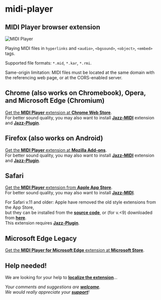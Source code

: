 # midi-player

## MIDI Player browser extension

![MIDI Player](http://jazz-soft.github.io/img/midi-player-0-0-2-0.png)

Playing MIDI files in `hyperlinks` and `<audio>`, `<bgsound>`, `<object>`, `<embed>` tags.

Supported file formats: `*.mid`, `*.kar`, `*.rmi`.

Same-origin limitation: MIDI files must be located at the same domain with the referencing web page, or at the CORS-enabled server.

## Chrome (also works on Chromebook), Opera, and Microsoft Edge (Chromium)
[Get the **MIDI Player** extension at **Chrome Web Store**](https://chrome.google.com/webstore/detail/midi-player/khppfbnjbaampmeeiocjhcodkklkcfjf).  
For better sound quality, you may also want to install
[**Jazz-MIDI**](https://chrome.google.com/webstore/detail/jazz-midi/jhdoobfdaejmldnpihidjemjcbpfmbkm) extension and
[**Jazz-Plugin**](https://jazz-soft.net).

## Firefox (also works on Android)
[Get the **MIDI Player** extension at **Mozilla Add-ons**](https://addons.mozilla.org/en-US/firefox/addon/midi-player).  
For better sound quality, you may also want to install
[**Jazz-MIDI**](https://addons.mozilla.org/firefox/addon/jazz-midi/) extension and
[**Jazz-Plugin**](https://jazz-soft.net).

## Safari
[Get the **MIDI Player** extension from **Apple App Store**](https://apps.apple.com/us/app/midi-player/id1507636491).  
For better sound quality, you may also want to install
[**Jazz-MIDI**](https://apps.apple.com/us/app/jazz-midi/id1506447231).

For Safari v.11 and older:
Apple have removed the old style extensions from the App Store,  
but they can be installed from the [**source code**](safari/README.md), 
or (for v.<9) downloaded from [**here**](https://jazz-soft.net/download/midi-player/midi-player.0.0.2.0.safariextz).  
This extension requires [**Jazz-Plugin**](https://jazz-soft.net).

## Microsoft Edge Legacy
[Get the **MIDI Player for Microsoft Edge** extension at **Microsoft Store**](https://www.microsoft.com/store/apps/9N1CMGX97PN1).  

## Help needed!
We are looking for your help to [**localize the extension**](media/README.md)...

*Your comments and suggestions are [**welcome**](https://jazz-soft.org).  
We would really appreciate your [**support**](https://jazz-soft.net/donate)!*
